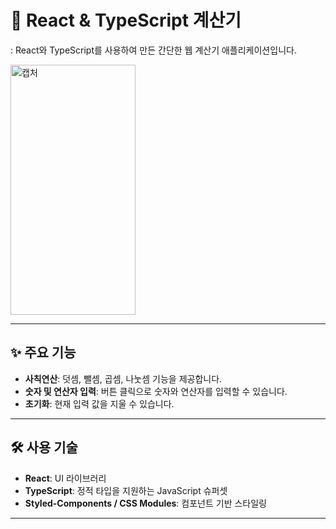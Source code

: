 # 🧮 React & TypeScript 계산기
: React와 TypeScript를 사용하여 만든 간단한 웹 계산기 애플리케이션입니다.

<img width="200" height="400" alt="캡처" src="https://github.com/user-attachments/assets/d42c0afb-15c3-4a82-ac16-67f0a8e64418" />


---

## ✨ 주요 기능

- **사칙연산**: 덧셈, 뺄셈, 곱셈, 나눗셈 기능을 제공합니다.
- **숫자 및 연산자 입력**: 버튼 클릭으로 숫자와 연산자를 입력할 수 있습니다.
- **초기화**: 현재 입력 값을 지울 수 있습니다.

---

## 🛠️ 사용 기술

- **React**: UI 라이브러리
- **TypeScript**: 정적 타입을 지원하는 JavaScript 슈퍼셋
- **Styled-Components / CSS Modules**: 컴포넌트 기반 스타일링

---
